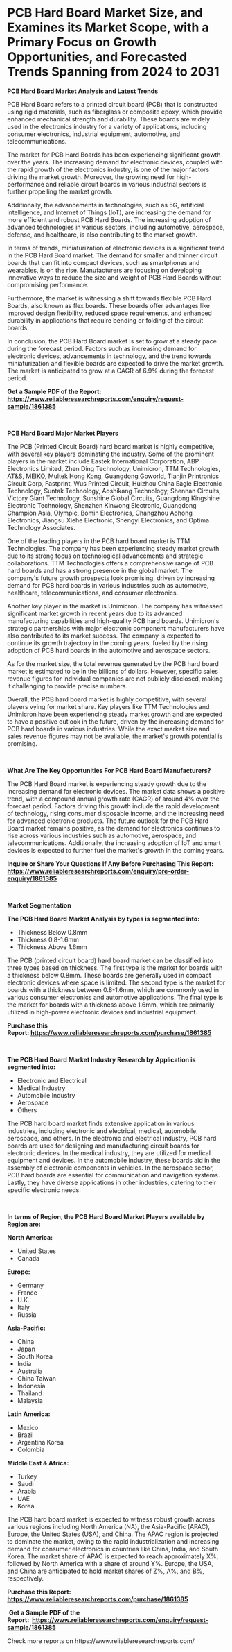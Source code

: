 <p><h1>PCB Hard Board Market Size, and Examines its Market Scope, with a Primary Focus on Growth Opportunities, and Forecasted Trends Spanning from 2024 to 2031</h1></p><p><strong>PCB Hard Board Market Analysis and Latest Trends</strong></p>
<p><p>PCB Hard Board refers to a printed circuit board (PCB) that is constructed using rigid materials, such as fiberglass or composite epoxy, which provide enhanced mechanical strength and durability. These boards are widely used in the electronics industry for a variety of applications, including consumer electronics, industrial equipment, automotive, and telecommunications.</p><p>The market for PCB Hard Boards has been experiencing significant growth over the years. The increasing demand for electronic devices, coupled with the rapid growth of the electronics industry, is one of the major factors driving the market growth. Moreover, the growing need for high-performance and reliable circuit boards in various industrial sectors is further propelling the market growth.</p><p>Additionally, the advancements in technologies, such as 5G, artificial intelligence, and Internet of Things (IoT), are increasing the demand for more efficient and robust PCB Hard Boards. The increasing adoption of advanced technologies in various sectors, including automotive, aerospace, defense, and healthcare, is also contributing to the market growth.</p><p>In terms of trends, miniaturization of electronic devices is a significant trend in the PCB Hard Board market. The demand for smaller and thinner circuit boards that can fit into compact devices, such as smartphones and wearables, is on the rise. Manufacturers are focusing on developing innovative ways to reduce the size and weight of PCB Hard Boards without compromising performance.</p><p>Furthermore, the market is witnessing a shift towards flexible PCB Hard Boards, also known as flex boards. These boards offer advantages like improved design flexibility, reduced space requirements, and enhanced durability in applications that require bending or folding of the circuit boards.</p><p>In conclusion, the PCB Hard Board market is set to grow at a steady pace during the forecast period. Factors such as increasing demand for electronic devices, advancements in technology, and the trend towards miniaturization and flexible boards are expected to drive the market growth. The market is anticipated to grow at a CAGR of 6.9% during the forecast period.</p></p>
<p><strong>Get a Sample PDF of the Report:&nbsp; <a href="https://www.reliableresearchreports.com/enquiry/request-sample/1861385">https://www.reliableresearchreports.com/enquiry/request-sample/1861385</a></strong></p>
<p>&nbsp;</p>
<p><strong>PCB Hard Board Major Market Players</strong></p>
<p><p>The PCB (Printed Circuit Board) hard board market is highly competitive, with several key players dominating the industry. Some of the prominent players in the market include Eastek International Corporation, ABP Electronics Limited, Zhen Ding Technology, Unimicron, TTM Technologies, AT&S, MEIKO, Multek Hong Kong, Guangdong Goworld, Tianjin Printronics Circuit Corp, Fastprint, Wus Printed Circuit, Huizhou China Eagle Electronic Technology, Suntak Technology, Aoshikang Technology, Shennan Circuits, Victory Giant Technology, Sunshine Global Circuits, Guangdong Kingshine Electronic Technology, Shenzhen Kinwong Electronic, Guangdong Champion Asia, Olympic, Bomin Electronics, Changzhou Aohong Electronics, Jiangsu Xiehe Electronic, Shengyi Electronics, and Optima Technology Associates.</p><p>One of the leading players in the PCB hard board market is TTM Technologies. The company has been experiencing steady market growth due to its strong focus on technological advancements and strategic collaborations. TTM Technologies offers a comprehensive range of PCB hard boards and has a strong presence in the global market. The company's future growth prospects look promising, driven by increasing demand for PCB hard boards in various industries such as automotive, healthcare, telecommunications, and consumer electronics.</p><p>Another key player in the market is Unimicron. The company has witnessed significant market growth in recent years due to its advanced manufacturing capabilities and high-quality PCB hard boards. Unimicron's strategic partnerships with major electronic component manufacturers have also contributed to its market success. The company is expected to continue its growth trajectory in the coming years, fueled by the rising adoption of PCB hard boards in the automotive and aerospace sectors.</p><p>As for the market size, the total revenue generated by the PCB hard board market is estimated to be in the billions of dollars. However, specific sales revenue figures for individual companies are not publicly disclosed, making it challenging to provide precise numbers.</p><p>Overall, the PCB hard board market is highly competitive, with several players vying for market share. Key players like TTM Technologies and Unimicron have been experiencing steady market growth and are expected to have a positive outlook in the future, driven by the increasing demand for PCB hard boards in various industries. While the exact market size and sales revenue figures may not be available, the market's growth potential is promising.</p></p>
<p>&nbsp;</p>
<p><strong>What Are The Key Opportunities For PCB Hard Board Manufacturers?</strong></p>
<p><p>The PCB Hard Board market is experiencing steady growth due to the increasing demand for electronic devices. The market data shows a positive trend, with a compound annual growth rate (CAGR) of around 4% over the forecast period. Factors driving this growth include the rapid development of technology, rising consumer disposable income, and the increasing need for advanced electronic products. The future outlook for the PCB Hard Board market remains positive, as the demand for electronics continues to rise across various industries such as automotive, aerospace, and telecommunications. Additionally, the increasing adoption of IoT and smart devices is expected to further fuel the market's growth in the coming years.</p></p>
<p><strong>Inquire or Share Your Questions If Any Before Purchasing This Report: <a href="https://www.reliableresearchreports.com/enquiry/pre-order-enquiry/1861385">https://www.reliableresearchreports.com/enquiry/pre-order-enquiry/1861385</a></strong></p>
<p>&nbsp;</p>
<p><strong>Market Segmentation</strong></p>
<p><strong>The PCB Hard Board Market Analysis by types is segmented into:</strong></p>
<p><ul><li>Thickness Below 0.8mm</li><li>Thickness 0.8-1.6mm</li><li>Thickness Above 1.6mm</li></ul></p>
<p><p>The PCB (printed circuit board) hard board market can be classified into three types based on thickness. The first type is the market for boards with a thickness below 0.8mm. These boards are generally used in compact electronic devices where space is limited. The second type is the market for boards with a thickness between 0.8-1.6mm, which are commonly used in various consumer electronics and automotive applications. The final type is the market for boards with a thickness above 1.6mm, which are primarily utilized in high-power electronic devices and industrial equipment.</p></p>
<p><strong>Purchase this Report:&nbsp;<a href="https://www.reliableresearchreports.com/purchase/1861385">https://www.reliableresearchreports.com/purchase/1861385</a></strong></p>
<p>&nbsp;</p>
<p><strong>The PCB Hard Board Market Industry Research by Application is segmented into:</strong></p>
<p><ul><li>Electronic and Electrical</li><li>Medical Industry</li><li>Automobile Industry</li><li>Aerospace</li><li>Others</li></ul></p>
<p><p>The PCB hard board market finds extensive application in various industries, including electronic and electrical, medical, automobile, aerospace, and others. In the electronic and electrical industry, PCB hard boards are used for designing and manufacturing circuit boards for electronic devices. In the medical industry, they are utilized for medical equipment and devices. In the automobile industry, these boards aid in the assembly of electronic components in vehicles. In the aerospace sector, PCB hard boards are essential for communication and navigation systems. Lastly, they have diverse applications in other industries, catering to their specific electronic needs.</p></p>
<p>&nbsp;</p>
<p><strong>In terms of Region, the PCB Hard Board Market Players available by Region are:</strong></p>
<p>
    <p> <strong> North America: </strong>
        <ul>
            <li>United States</li>
            <li>Canada</li>
        </ul>
        </p> 
    <p> <strong> Europe: </strong>
        <ul>
            <li>Germany</li>
            <li>France</li>
            <li>U.K.</li>
            <li>Italy</li>
            <li>Russia</li>
        </ul>
        </p> 
    <p> <strong> Asia-Pacific: </strong>
        <ul>
            <li>China</li>
            <li>Japan</li>
            <li>South Korea</li>
            <li>India</li>
            <li>Australia</li>
            <li>China Taiwan</li>
            <li>Indonesia</li>
            <li>Thailand</li>
            <li>Malaysia</li>
        </ul>
        </p> 
    <p> <strong> Latin America: </strong>
        <ul>
            <li>Mexico</li>
            <li>Brazil</li>
            <li>Argentina Korea</li>
            <li>Colombia</li>
        </ul>
        </p> 
    <p> <strong> Middle East & Africa: </strong>
        <ul>
            <li>Turkey</li>
            <li>Saudi</li>
            <li>Arabia</li>
            <li>UAE</li>
            <li>Korea</li>
        </ul>
    </p>
    </p>
<p><p>The PCB hard board market is expected to witness robust growth across various regions including North America (NA), the Asia-Pacific (APAC), Europe, the United States (USA), and China. The APAC region is projected to dominate the market, owing to the rapid industrialization and increasing demand for consumer electronics in countries like China, India, and South Korea. The market share of APAC is expected to reach approximately X%, followed by North America with a share of around Y%. Europe, the USA, and China are anticipated to hold market shares of Z%, A%, and B%, respectively.</p></p>
<p><strong>Purchase this Report: <a href="https://www.reliableresearchreports.com/purchase/1861385">https://www.reliableresearchreports.com/purchase/1861385</a></strong></p>
<p>&nbsp;<strong>Get a Sample PDF of the Report:&nbsp;&nbsp;<a href="https://www.reliableresearchreports.com/enquiry/request-sample/1861385">https://www.reliableresearchreports.com/enquiry/request-sample/1861385</a></strong></p>
<p><strong></strong></p>
<p>Check more reports on https://www.reliableresearchreports.com/</p>